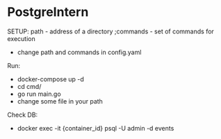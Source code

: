 # PostgreIntern

SETUP:
path - address of a directory
;commands - set of commands for execution
  - change path and commands in config.yaml

Run:
- docker-compose up -d 
- cd cmd/
- go run main.go
- change some file in your path

Check DB: 
- docker exec -it {container_id} psql -U admin -d events

  
 
